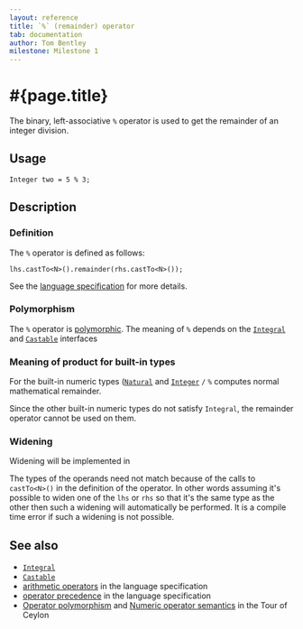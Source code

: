 ```yaml
---
layout: reference
title: `%` (remainder) operator
tab: documentation
author: Tom Bentley
milestone: Milestone 1
---
```


# #{page.title}

The binary, left-associative `%` operator is used to get the remainder of an
integer division.

## Usage 

    Integer two = 5 % 3;

## Description

### Definition

The `%` operator is defined as follows:

    lhs.castTo<N>().remainder(rhs.castTo<N>());

See the [language specification](#{site.urls.spec}#arithmetic) for more details.

### Polymorphism

The `%` operator is [polymorphic](/documentation/reference/operator/operator-polymorphism). 
The meaning of `%` depends on the 
[`Integral`](../../ceylon.language/Integral) and
[`Castable`](../../ceylon.language/Castable) interfaces 

### Meaning of product for built-in types

For the built-in numeric types ([`Natural`](../../ceylon.language/Natural) and
[`Integer`](../../ceylon.language/Integer) `/` 
`%` computes normal mathematical remainder.

Since the other built-in numeric types do not satisfy `Integral`, the
remainder operator cannot be used on them.

### Widening

Widening will be implemented in <!-- m2 -->

The types of the operands need not match because of the calls to `castTo<N>()` 
in the definition of the operator. In other words assuming it's possible to 
widen one of the `lhs` or `rhs` so that it's the same type as the other then 
such a widening will automatically be performed. It is a compile time error if 
such a widening is not possible.

## See also

* [`Integral`](../../ceylon.language/Integral)
* [`Castable`](../../ceylon.language/Castable)
* [arithmetic operators](#{site.urls.spec}#arithmetic) in the 
  language specification
* [operator precedence](#{site.urls.spec}#operatorprecedence) in the 
  language specification
* [Operator polymorphism](/documentation/tour/language-module/#operator_polymorphism) 
  and 
  [Numeric operator semantics](/documentation/tour/language-module/#numeric_operator_semantics) 
  in the Tour of Ceylon
